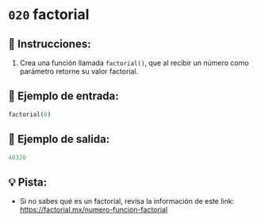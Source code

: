 # `020` factorial

## 📝 Instrucciones:

1. Crea una función llamada `factorial()`, que al recibir un número como parámetro retorne su valor factorial.

## 📎 Ejemplo de entrada:

```py
factorial(8)
```

## 📎 Ejemplo de salida:

```py
40320
```

## 💡 Pista:

+ Si no sabes qué es un factorial, revisa la información de este link: https://factorial.mx/numero-funcion-factorial
